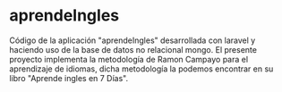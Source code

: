 # aprendeIngles

Código de la aplicación "aprendeIngles" desarrollada con laravel y haciendo uso de la base de datos no relacional mongo.
El presente proyecto implementa la metodología de Ramon Campayo para el aprendizaje de idiomas, dicha metodología la podemos encontrar en su libro "Aprende ingles en 7 Días".
